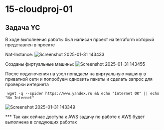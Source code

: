# 15-cloudproj-01

## Задача YC
В ходе выполнения работы был написан проект на terraform который представлен в проекте

Nat-Instance:
![Screenshot 2025-01-31 143433](https://github.com/user-attachments/assets/ac84301d-e76e-4c3d-bc9f-9af050cc983f)

Созданы фиртуальные машины:
![Screenshot 2025-01-31 143455](https://github.com/user-attachments/assets/89f00883-cf59-48af-ae88-d3eb74358021)

После подключения на узел попадаем на виртуальную машину в приватной сети и попробуем одновить пакеты и сделать запрос для проверки интернета
```
 wget -q --spider https://www.yandex.ru && echo "Internet OK" || echo "No Internet"
```

![Screenshot 2025-01-31 143349](https://github.com/user-attachments/assets/e75077ef-de9a-45a4-a872-d63a2f6c15df)


*** Так как сейчас доступа к AWS задачу по работе с AWS будет выполнена в следующих работах
